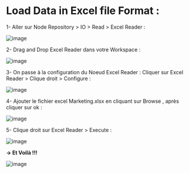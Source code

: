 # Load Data in Excel file Format :

1- Aller sur Node Repository > IO > Read > Excel Reader : 

![image](https://user-images.githubusercontent.com/78825764/223431322-3b4ca13d-bfa5-4a95-822b-c6b46b223d30.png)

2- Drag and Drop Excel Reader dans votre Workspace :

![image](https://user-images.githubusercontent.com/78825764/223433422-75c4b7e0-1729-4e68-b7c5-919084b3b6cd.png)

3- On passe à la configuration du Noeud Excel Reader : Cliquer sur Excel Reader > Clique droit > Configure :

![image](https://user-images.githubusercontent.com/78825764/223438352-7f39301c-8511-4f29-9640-f1ade9246456.png)

4- Ajouter le fichier excel Marketing.xlsx en cliquant sur Browse , après cliquer sur ok :

![image](https://user-images.githubusercontent.com/78825764/223442341-1b6a7a0f-fb62-481d-a1b9-30a26a125fac.png)

5- Clique droit sur Excel Reader > Execute :

![image](https://user-images.githubusercontent.com/123749462/223442921-6a36aa18-6ab8-4027-94c1-8f665384f8b3.png)

**-> Et Voilà !!!**

![image](https://user-images.githubusercontent.com/123749462/223443519-a815d83d-820a-4d11-87c8-cf070a74501e.png)
